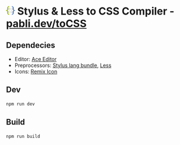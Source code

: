 # <img src="src/img/logo.svg"  width="24" height="24"> Stylus & Less to CSS  Compiler - [pabli.dev/toCSS](https://pabli.dev/toCSS)

Dependecies
---
- Editor: [Ace Editor](https://github.com/ajaxorg/ace)
- Preprocessors: [Stylus lang bundle](https://github.com/openstyles/stylus-lang-bundle), [Less](https://github.com/less/less.js)
- Icons: [Remix Icon](https://remixicon.com/)

Dev
---
```bash
npm run dev
```
Build
---
```bash
npm run build
```